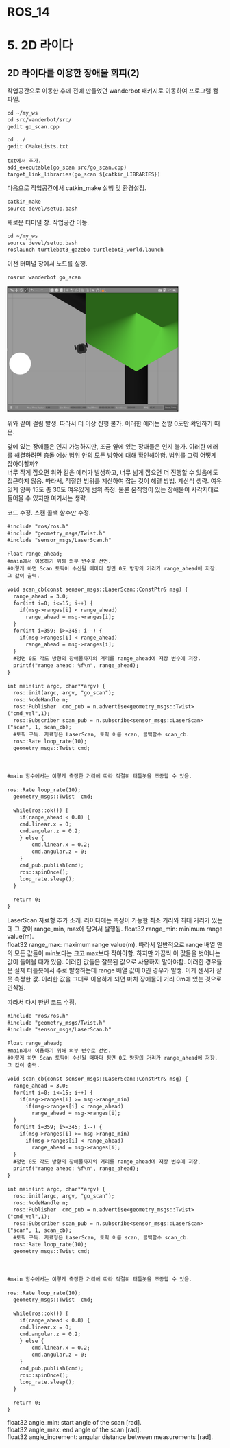 ROS_14
======

# 5. 2D 라이다
## 2D 라이다를 이용한 장애물 회피(2)


작업공간으로 이동한 후에 전에 만들었던 wanderbot 패키지로 이동하여 프로그램 컴파일.
```
cd ~/my_ws
cd src/wanderbot/src/
gedit go_scan.cpp
```

```
cd ../
gedit CMakeLists.txt

txt에서 추가.
add_executable(go_scan src/go_scan.cpp)
target_link_libraries(go_scan ${catkin_LIBRARIES})
```

다음으로 작업공간에서 catkin_make 실행 및 환경설정.
```
catkin_make
source devel/setup.bash
```

새로운 터미널 창. 작업공간 이동.
```
cd ~/my_ws
source devel/setup.bash
roslaunch turtlebot3_gazebo turtlebot3_world.launch
```

이전 터미널 창에서 노드를 실행.
```
rosrun wanderbot go_scan
```


<p align="left"><img src = "../images/turtlebot_error.png" width = "400"  title = "turtlebot_error"></p>
위와 같이 걸림 발생. 따라서 더 이상 진행 불가. 이러한 에러는 전방 0도만 확인하기 때문.

앞에 있는 장애물은 인지 가능하지만, 조금 옆에 있는 장애물은 인지 불가. 이러한 에러를 해결하려면 충돌 예상 범위 안의 모든 방향에 대해 확인해야함.
범위를 그럼 어떻게 잡아야할까?  
너무 작게 잡으면 위와 같은 에러가 발생하고, 너무 넓게 잡으면 더 진행할 수 있음에도 접근하지 않음. 따라서, 적절한 범위를 계산하여 잡는 것이 해결 방법.
계산식 생략. 여유있게 양쪽 15도 총 30도 여유있게 범위 측정. 물론 움직임이 있는 장애물이 사각지대로 들어올 수 있지만 여기서는 생략.


코드 수정. 스캔 콜백 함수만 수정.

```
#include "ros/ros.h"
#include "geometry_msgs/Twist.h"
#include "sensor_msgs/LaserScan.h"

Float range_ahead;
#main에서 이용하기 위해 외부 변수로 선언.
#이렇게 하면 Scan 토픽이 수신될 때마다 정면 0도 방향의 거리가 range_ahead에 저장. 그 값이 출력.

void scan_cb(const sensor_msgs::LaserScan::ConstPtr& msg) {
  range_ahead = 3.0;
  for(int i=0; i<=15; i++) {
    if(msg->ranges[i] < range_ahead)
      range_ahead = msg->ranges[i];
  }
  for(int i=359; i>=345; i--) {
    if(msg->ranges[i] < range_ahead)
      range_ahead = msg->ranges[i];
  }
  #정면 0도 각도 방향의 장애물까지의 거리를 range_ahead에 저장 변수에 저장.  
  printf("range ahead: %f\n", range_ahead);
}

int main(int argc, char**argv) {
  ros::init(argc, argv, "go_scan");
  ros::NodeHandle n;
  ros::Publisher  cmd_pub = n.advertise<geometry_msgs::Twist>("cmd_vel",1);
  ros::Subscriber scan_pub = n.subscribe<sensor_msgs::LaserScan>("scan", 1, scan_cb);
  #토픽 구독. 자료형은 LaserScan, 토픽 이름 scan, 콜백함수 scan_cb.  
  ros::Rate loop_rate(10);
  geometry_msgs::Twist cmd;



#main 함수에서는 이렇게 측정한 거리에 따라 적절히 터틀봇을 조종할 수 있음.

ros::Rate loop_rate(10);
  geometry_msgs::Twist  cmd;

  while(ros::ok()) {
    if(range_ahead < 0.8) {
    cmd.linear.x = 0;
    cmd.angular.z = 0.2;
    } else {
        cmd.linear.x = 0.2;
        cmd.angular.z = 0;
    }
    cmd_pub.publish(cmd);
    ros::spinOnce();
    loop_rate.sleep();
  }
  
  return 0;
}
```

LaserScan 자료형 추가 소개.
라이다에는 측정이 가능한 최소 거리와 최대 거리가 있는데 그 값이 range_min, max에 담겨서 발행됨.
float32 range_min: minimum range value(m).  
float32 range_max: maximum range value(m).
따라서 일반적으로 range 배열 안의 모든 값들이 min보다는 크고 max보다 작아야함.
하지만 가끔씩 이 값들을 벗어나는 값이 들어올 때가 있음. 이러한 값들은 잘못된 값으로 사용하지 말아야함. 이러한 경우들은 실제 터틀봇에서 주로 발생하는데 range 배열 값이 0인 경우가 발생. 이게 센서가 잘못 측정한 값. 이러한 값을 그대로 이용하게 되면 마치 장애물이 거리 0m에 있는 것으로 인식됨.

따라서 다시 한번 코드 수정.

```
#include "ros/ros.h"
#include "geometry_msgs/Twist.h"
#include "sensor_msgs/LaserScan.h"

Float range_ahead;
#main에서 이용하기 위해 외부 변수로 선언.
#이렇게 하면 Scan 토픽이 수신될 때마다 정면 0도 방향의 거리가 range_ahead에 저장. 그 값이 출력.

void scan_cb(const sensor_msgs::LaserScan::ConstPtr& msg) {
  range_ahead = 3.0;
  for(int i=0; i<=15; i++) {
    if(msg->ranges[i] >= msg->range_min)
      if(msg->ranges[i] < range_ahead)
        range_ahead = msg->ranges[i];
  }
  for(int i=359; i>=345; i--) {
    if(msg->ranges[i] >= msg->range_min)
      if(msg->ranges[i] < range_ahead)
        range_ahead = msg->ranges[i];
  }
  #정면 0도 각도 방향의 장애물까지의 거리를 range_ahead에 저장 변수에 저장.  
  printf("range ahead: %f\n", range_ahead);
}

int main(int argc, char**argv) {
  ros::init(argc, argv, "go_scan");
  ros::NodeHandle n;
  ros::Publisher  cmd_pub = n.advertise<geometry_msgs::Twist>("cmd_vel",1);
  ros::Subscriber scan_pub = n.subscribe<sensor_msgs::LaserScan>("scan", 1, scan_cb);
  #토픽 구독. 자료형은 LaserScan, 토픽 이름 scan, 콜백함수 scan_cb.  
  ros::Rate loop_rate(10);
  geometry_msgs::Twist cmd;



#main 함수에서는 이렇게 측정한 거리에 따라 적절히 터틀봇을 조종할 수 있음.

ros::Rate loop_rate(10);
  geometry_msgs::Twist  cmd;

  while(ros::ok()) {
    if(range_ahead < 0.8) {
    cmd.linear.x = 0;
    cmd.angular.z = 0.2;
    } else {
        cmd.linear.x = 0.2;
        cmd.angular.z = 0;
    }
    cmd_pub.publish(cmd);
    ros::spinOnce();
    loop_rate.sleep();
  }
  
  return 0;
}
```




float32 angle_min: start angle of the scan [rad].    
float32 angle_max: end angle of the scan [rad].    
float32 angle_increment: angular distance between measurements [rad].    
